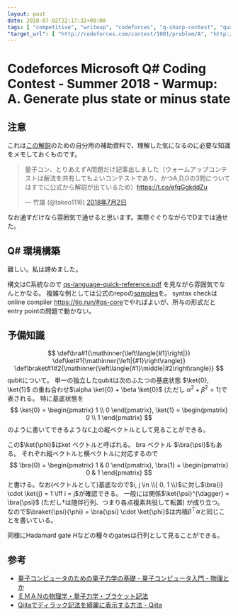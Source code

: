 ```yaml
---
layout: post
date: 2018-07-02T22:17:32+09:00
tags: [ "competitive", "writeup", "codeforces", "q-sharp-contest", "quantum-computing" ]
"target_url": [ "http://codeforces.com/contest/1001/problem/A", "http://takeo1116.sakura.ne.jp/cfqs01a.html" ]
---
```


# Codeforces Microsoft Q# Coding Contest - Summer 2018 - Warmup: A. Generate plus state or minus state

## 注意

これは[この解説](http://takeo1116.sakura.ne.jp/cfqs01a.html)のための自分用の補助資料で、理解した気になるのに必要な知識をメモしておくものです。

<blockquote class="twitter-tweet" data-lang="ja"><p lang="ja" dir="ltr">量子コン、とりあえずA問題だけ記事出しました（ウォームアップコンテストは解法を共有してもよいコンテストであり、かつA,D,Gの3問についてはすでに公式から解説が出ているため）<a href="https://t.co/efqGgkddZu">https://t.co/efqGgkddZu</a></p>&mdash; 竹雄 (@takeo1116) <a href="https://twitter.com/takeo1116/status/1013724602831269888?ref_src=twsrc%5Etfw">2018年7月2日</a></blockquote>
<script async src="https://platform.twitter.com/widgets.js" charset="utf-8"></script>

なお通すだけなら雰囲気で通せると思います。実際ぐぐりながらでDまでは通せた。

## Q# 環境構築

難しい。私は諦めました。

構文はC系統なので [qs-language-quick-reference.pdf](https://assets.codeforces.com/rounds/997-998/qs-language-quick-reference.pdf) を見ながら雰囲気でなんとかなる。
複雑な例としては公式のrepoの[samples](https://github.com/Microsoft/Quantum/blob/master/Samples/Teleportation/TeleportationSample.qs)を。
syntax checkはonline compiler <https://tio.run/#qs-core>でやればよいが、所与の形式だとentry pointの問題で動かない。

## 予備知識

$$
\def\bra#1{\mathinner{\left\langle{#1}\right|}}
\def\ket#1{\mathinner{\left|{#1}\right\rangle}}
\def\braket#1#2{\mathinner{\left\langle{#1}\middle|#2\right\rangle}}
$$
qubitについて。
単一の独立したqubitは次のふたつの基底状態 $\ket{0}, \ket{1}$ の重ね合わせ$\alpha \ket{0} + \beta \ket{0}$ (ただし $\alpha^2 + \beta^2 = 1$)で表される。
特に基底状態を
$$ \ket{0} = \begin{pmatrix} 1 \\ 0 \end{pmatrix}, \ket{1} = \begin{pmatrix} 0 \\ 1 \end{pmatrix} $$
のように書いてできるような$\mathbb{C}$上の縦ベクトルとして見ることができる。

この$\ket{\phi}$はket ベクトルと呼ばれる。
bra ベクトル $\bra{\psi}$もある。
それぞれ縦ベクトルと横ベクトルに対応するので
$$ \bra{0} = \begin{pmatrix} 1 & 0 \end{pmatrix}, \bra{1} = \begin{pmatrix} 0 & 1 \end{pmatrix} $$
と書ける。なお(ベクトルとして)基底なので$i, j \in \\{ 0, 1 \\}$に対し$\bra{i} \cdot \ket{j} = 1 \iff i = j$が確認できる。
一般には関係$\ket{\psi}^{\dagger} = \bra{\psi}$ (ただし$\dagger$は随伴行列、つまり各点複素共役して転置) が成り立つ。
なので$\braket{\psi}{\phi} = \bra{\psi} \cdot \ket{\phi}$は内積$\beta^{\top}\alpha$と同じことを書いている。

同様にHadamard gate $H$などの種々のgatesは行列として見ることができる。

## 参考

-   [量子コンピュータのための量子力学の基礎 - 量子コンピュータ入門 - 物理とか](https://whyitsso.net/physics/quantum_mechanics/QI3.html)
-   [ＥＭＡＮの物理学・量子力学・ブラケット記法](http://eman-physics.net/quantum/bracket.html)
-   [Qiitaでディラック記法を綺麗に表示する方法 - Qiita](https://qiita.com/yyu/items/c140fbbd1236fe25cc7a)
